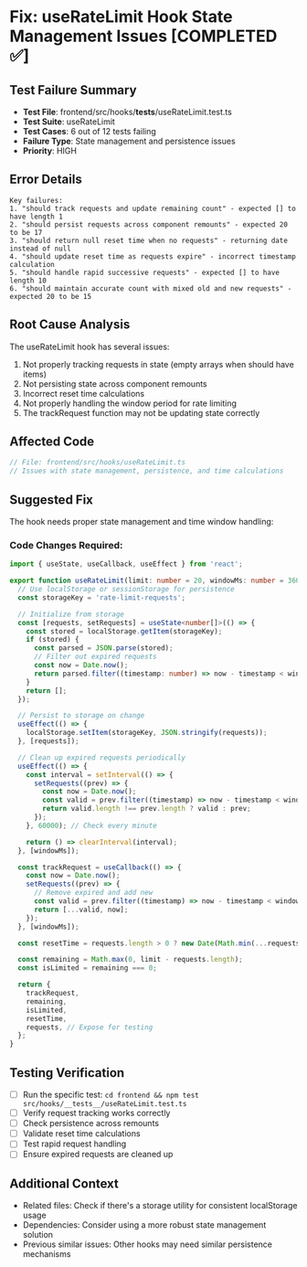 # Fix: useRateLimit Hook State Management Issues [COMPLETED ✅]

## Test Failure Summary

- **Test File**: frontend/src/hooks/**tests**/useRateLimit.test.ts
- **Test Suite**: useRateLimit
- **Test Cases**: 6 out of 12 tests failing
- **Failure Type**: State management and persistence issues
- **Priority**: HIGH

## Error Details

```
Key failures:
1. "should track requests and update remaining count" - expected [] to have length 1
2. "should persist requests across component remounts" - expected 20 to be 17
3. "should return null reset time when no requests" - returning date instead of null
4. "should update reset time as requests expire" - incorrect timestamp calculation
5. "should handle rapid successive requests" - expected [] to have length 10
6. "should maintain accurate count with mixed old and new requests" - expected 20 to be 15
```

## Root Cause Analysis

The useRateLimit hook has several issues:

1. Not properly tracking requests in state (empty arrays when should have items)
2. Not persisting state across component remounts
3. Incorrect reset time calculations
4. Not properly handling the window period for rate limiting
5. The trackRequest function may not be updating state correctly

## Affected Code

```typescript
// File: frontend/src/hooks/useRateLimit.ts
// Issues with state management, persistence, and time calculations
```

## Suggested Fix

The hook needs proper state management and time window handling:

### Code Changes Required:

```typescript
import { useState, useCallback, useEffect } from 'react';

export function useRateLimit(limit: number = 20, windowMs: number = 3600000) {
  // Use localStorage or sessionStorage for persistence
  const storageKey = 'rate-limit-requests';

  // Initialize from storage
  const [requests, setRequests] = useState<number[]>(() => {
    const stored = localStorage.getItem(storageKey);
    if (stored) {
      const parsed = JSON.parse(stored);
      // Filter out expired requests
      const now = Date.now();
      return parsed.filter((timestamp: number) => now - timestamp < windowMs);
    }
    return [];
  });

  // Persist to storage on change
  useEffect(() => {
    localStorage.setItem(storageKey, JSON.stringify(requests));
  }, [requests]);

  // Clean up expired requests periodically
  useEffect(() => {
    const interval = setInterval(() => {
      setRequests((prev) => {
        const now = Date.now();
        const valid = prev.filter((timestamp) => now - timestamp < windowMs);
        return valid.length !== prev.length ? valid : prev;
      });
    }, 60000); // Check every minute

    return () => clearInterval(interval);
  }, [windowMs]);

  const trackRequest = useCallback(() => {
    const now = Date.now();
    setRequests((prev) => {
      // Remove expired and add new
      const valid = prev.filter((timestamp) => now - timestamp < windowMs);
      return [...valid, now];
    });
  }, [windowMs]);

  const resetTime = requests.length > 0 ? new Date(Math.min(...requests) + windowMs) : null;

  const remaining = Math.max(0, limit - requests.length);
  const isLimited = remaining === 0;

  return {
    trackRequest,
    remaining,
    isLimited,
    resetTime,
    requests, // Expose for testing
  };
}
```

## Testing Verification

- [ ] Run the specific test: `cd frontend && npm test src/hooks/__tests__/useRateLimit.test.ts`
- [ ] Verify request tracking works correctly
- [ ] Check persistence across remounts
- [ ] Validate reset time calculations
- [ ] Test rapid request handling
- [ ] Ensure expired requests are cleaned up

## Additional Context

- Related files: Check if there's a storage utility for consistent localStorage usage
- Dependencies: Consider using a more robust state management solution
- Previous similar issues: Other hooks may need similar persistence mechanisms
